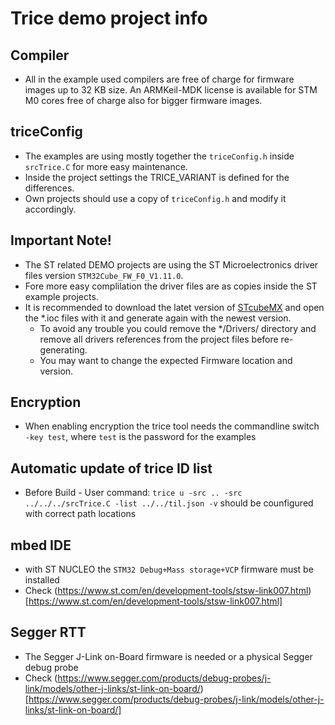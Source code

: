 # Trice demo project info
## Compiler
- All in the example used compilers are free of charge for firmware images up to 32 KB size. An ARMKeil-MDK license is available for STM M0 cores free of charge also for bigger firmware images.
## triceConfig
- The examples are using mostly together the `triceConfig.h` inside `srcTrice.C` for more easy maintenance.
- Inside the project settings the TRICE_VARIANT is defined for the differences.
- Own projects should use a copy of `triceConfig.h` and modify it accordingly.
## Important Note!
- The ST related DEMO projects are using the ST Microelectronics driver files version `STM32Cube_FW_F0_V1.11.0`.
- Fore more easy complilation the driver files are as copies inside the ST example projects.
- It is recommended to download the latet version of [STcubeMX](https://www.st.com/en/development-tools/stm32cubemx.html) and open the *.ioc files with it and generate again with the newest version.
  - To avoid any trouble you could remove the */Drivers/ directory and remove all drivers references from the project files before re-generating.
  - You may want to change the expected Firmware location and version.
## Encryption
- When enabling encryption the trice tool needs the commandline switch `-key test`, where `test` is the password for the examples
## Automatic update of trice ID list
- Before Build - User command: `trice u -src .. -src  ../../../srcTrice.C -list ../../til.json -v` should be counfigured with correct path locations
## mbed IDE
- with ST NUCLEO the `STM32 Debug+Mass storage+VCP` firmware must be installed
- Check (https://www.st.com/en/development-tools/stsw-link007.html)[https://www.st.com/en/development-tools/stsw-link007.html]
## Segger RTT
- The Segger J-Link on-Board firmware is needed or a physical Segger debug probe
- Check (https://www.segger.com/products/debug-probes/j-link/models/other-j-links/st-link-on-board/)[https://www.segger.com/products/debug-probes/j-link/models/other-j-links/st-link-on-board/]

